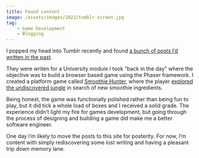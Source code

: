 ```yaml
---
title: Found content
image: /assets/images/2023/tumblr-screen.jpg
tag: 
    - Game Development
    - Blogging
---
```


I popped my head into Tumblr recently and found [a bunch of posts I’d written in the past](https://www.tumblr.com/tonyedwardspz).

They were writen for a University module I took “back in the day” where the objective was to build a browser based game using the Phaser framework. I created a platform game called [Smoothie Hunter](https://github.com/tonyedwardspz/Smoothie-Hunter), where the player [explored the undiscovered jungle](https://www.youtube.com/watch?v=WvVsCTKbJ5s) in search of new smoothie ingredients. 

Being honest, the game was functionally polished rather than being fun to play, but it did tick a whole load of boxes and I received a solid grade. The experience didn’t light my fire for games development, but going through the process of designing and building a game did make me a better software engineer.

One day I’m likely to move the posts to this site for posterity. For now, I’m content with simply rediscovering some lost writing and having a pleasant trip down memory lane.
